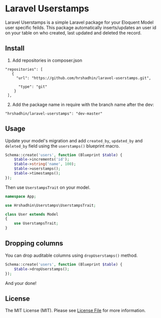 # Laravel Userstamps

Laravel Userstamps is a simple Laravel package for your Eloquent Model user specific feilds.
This package automatically inserts/updates an user id on your table on who created, last updated and deleted the record.

## Install
1. Add repositories in composer.json

```
"repositories": [
   {
     "url": "https://github.com/hrshadhin/laravel-userstamps.git",

      "type": "git"
    }
 ],
```
2. Add the package name in require with the branch name after the dev:
```
"hrshadhin/laravel-userstamps": "dev-master"
```


## Usage

Update your model's migration and add `created_by`, `updated_by` and `deleted_by` field using the `userstamps()` blueprint macro.

```php
Schema::create('users', function (Blueprint $table) {
    $table->increments('id');
    $table->string('name', 100);
    $table->userstamps();
    $table->timestamps();
});
```

Then use `UserstampsTrait` on your model.

``` php
namespace App;

use Hrshadhin\Userstamps\UserstampsTrait;

class User extends Model
{
    use UserstampsTrait;
}
```

## Dropping columns

You can drop auditable columns using `dropUserstamps()` method.

```php
Schema::create('users', function (Blueprint $table) {
    $table->dropUserstamps();
});
```

And your done!


## License

The MIT License (MIT). Please see [License File](LICENSE.md) for more information.
